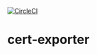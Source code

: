 [![CircleCI](https://circleci.com/gh/giantswarm/cert-exporter.svg?&style=shield&circle-token=0b5cc07c7114258992b3411a963ce9515e32106a)](https://circleci.com/gh/giantswarm/cert-exporter)

# cert-exporter
